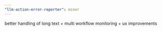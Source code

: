 ```yaml
---
"llm-action-error-reporter": minor
---
```


better handling of long text + multi workflow monitoring + ux improvements
